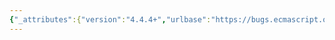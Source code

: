 ```yaml
---
{"_attributes":{"version":"4.4.4+","urlbase":"https://bugs.ecmascript.org/","maintainer":"dherman@mozilla.com"},"bug":{"bug_id":2376,"creation_ts":"2013-12-10 20:07:00 -0800","short_desc":"Term \"character\" used without definition","delta_ts":"2013-12-10 23:33:15 -0800","product":"ECMA-404  JSON","component":"1st Edition","version":"unspecified","rep_platform":"All","op_sys":"All","bug_status":"CONFIRMED","priority":"Normal","bug_severity":"minor","everconfirmed":true,"reporter":{"uid":"jjc","name":"James Clark"},"assigned_to":{"uid":"douglas","name":"Douglas Crockford"},"cc":["allen","jjc","pfpschneider"],"long_desc":[{"commentid":6916,"comment_count":0,"who":{"uid":"jjc","name":"James Clark"},"bug_when":"2013-12-10 20:07:29 -0800","thetext":"The spec uses the term \"character\" in several places without any definition.\n\nSince the spec is written primarily in terms of code point, you might define it along the lines of \"a character is a code point corresponding to a Unicode encoded character\"."},{"commentid":6920,"comment_count":1,"who":{"uid":"pfpschneider","name":"Peter F. Patel-Schneider"},"bug_when":"2013-12-10 20:43:18 -0800","thetext":"Unicode has \"Unicode scalar value\", which is what I think should be used.\n\nRemember that Unicode contains many code points that do not (yet) correspond to a character, but it is generally good form to allow these code points (while not allowing surrogate code points).\n\nAs a JSON text is a sequence of Unicode code points, it is not concerned with any Unicode encoding (except in string escapes for characters not in the Basic Multilingual Plane, which have their own problems)."}]}}
---
```

